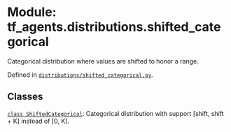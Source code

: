<div itemscope itemtype="http://developers.google.com/ReferenceObject">
<meta itemprop="name" content="tf_agents.distributions.shifted_categorical" />
<meta itemprop="path" content="Stable" />
</div>

# Module: tf_agents.distributions.shifted_categorical

Categorical distribution where values are shifted to honor a range.



Defined in [`distributions/shifted_categorical.py`](https://github.com/tensorflow/agents/tree/master/tf_agents/distributions/shifted_categorical.py).

<!-- Placeholder for "Used in" -->


## Classes

[`class ShiftedCategorical`](../../tf_agents/distributions/shifted_categorical/ShiftedCategorical.md): Categorical distribution with support [shift, shift + K] instead of [0, K].


